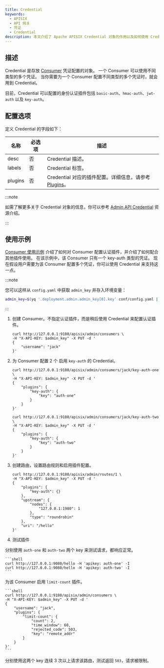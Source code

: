 ```yaml
---
title: Credential
keywords:
  - APISIX
  - API 网关
  - 凭证
  - Credential
description: 本文介绍了 Apache APISIX Credential 对象的作用以及如何使用 Credential。
---
```


<!--
#
# Licensed to the Apache Software Foundation (ASF) under one or more
# contributor license agreements.  See the NOTICE file distributed with
# this work for additional information regarding copyright ownership.
# The ASF licenses this file to You under the Apache License, Version 2.0
# (the "License"); you may not use this file except in compliance with
# the License.  You may obtain a copy of the License at
#
#     http://www.apache.org/licenses/LICENSE-2.0
#
# Unless required by applicable law or agreed to in writing, software
# distributed under the License is distributed on an "AS IS" BASIS,
# WITHOUT WARRANTIES OR CONDITIONS OF ANY KIND, either express or implied.
# See the License for the specific language governing permissions and
# limitations under the License.
#
-->

## 描述

Credential 是存放 [Consumer](./consumer.md) 凭证配置的对象。
一个 Consumer 可以使用不同类型的多个凭证。
当你需要为一个 Consumer 配置不同类型的多个凭证时，就会用到 Credential。

目前，Credential 可以配置的身份认证插件包括 `basic-auth`、`hmac-auth`、`jwt-auth` 以及 `key-auth`。

## 配置选项

 定义 Credential 的字段如下：

| 名称      | 必选项 | 描述                                                  |
|---------|-----|-----------------------------------------------------|
| desc    | 否   | Credential 描述。                                      |
| labels  | 否   | Credential 标签。                                      |
| plugins | 否   | Credential 对应的插件配置。详细信息，请参考 [Plugins](./plugin.md)。 |

:::note

如需了解更多关于 Credential 对象的信息，你可以参考 [Admin API Credential](../admin-api.md#credential) 资源介绍。

:::

## 使用示例

[Consumer 使用示例](./consumer.md#使用示例) 介绍了如何对 Consumer 配置认证插件，并介绍了如何配合其他插件使用。
在该示例中，该 Consumer 只有一个 key-auth 类型的凭证。
现在假设用户需要为该 Consumer 配置多个凭证，你可以使用 Credential 来支持这一点。

:::note

您可以这样从 `config.yaml` 中获取 `admin_key` 并存入环境变量：

```bash
admin_key=$(yq '.deployment.admin.admin_key[0].key' conf/config.yaml | sed 's/"//g')
```

:::

1. 创建 Consumer。不指定认证插件，而是稍后使用 Credential 来配置认证插件。

    ```shell
    curl http://127.0.0.1:9180/apisix/admin/consumers \
    -H "X-API-KEY: $admin_key" -X PUT -d '
    {
        "username": "jack"
    }'
    ```

2. 为 Consumer 配置 2 个 启用 `key-auth` 的 Credential。

    ```shell
    curl http://127.0.0.1:9180/apisix/admin/consumers/jack/key-auth-one \
    -H "X-API-KEY: $admin_key" -X PUT -d '
    {
        "plugins": {
            "key-auth": {
                "key": "auth-one"
            }
        }
    }'
    ```

    ```shell
    curl http://127.0.0.1:9180/apisix/admin/consumers/jack/key-auth-two \
    -H "X-API-KEY: $admin_key" -X PUT -d '
    {
        "plugins": {
            "key-auth": {
                "key": "auth-two"
            }
        }
    }'
    ```

3. 创建路由，设置路由规则和启用插件配置。

    ```shell
    curl http://127.0.0.1:9180/apisix/admin/routes/1 \
    -H "X-API-KEY: $admin_key" -X PUT -d '
    {
        "plugins": {
            "key-auth": {}
        },
        "upstream": {
            "nodes": {
                "127.0.0.1:1980": 1
            },
            "type": "roundrobin"
        },
        "uri": "/hello"
    }'
    ```

4. 测试插件

分别使用 `auth-one` 和 `auth-two` 两个 key 来测试请求，都响应正常。

    ```shell
    curl http://127.0.0.1:9080/hello -H 'apikey: auth-one' -I
    curl http://127.0.0.1:9080/hello -H 'apikey: auth-two' -I
    ```

为该 Consumer 启用 `limit-count` 插件。

    ```shell
    curl http://127.0.0.1:9180/apisix/admin/consumers \
    -H "X-API-KEY: $admin_key" -X PUT -d '
    {
        "username": "jack",
        "plugins": {
            "limit-count": {
                "count": 2,
                "time_window": 60,
                "rejected_code": 503,
                "key": "remote_addr"
            }
        }
    }'
    ```

分别使用这两个 key 连续 3 次以上请求该路由，测试返回 `503`，请求被限制。
